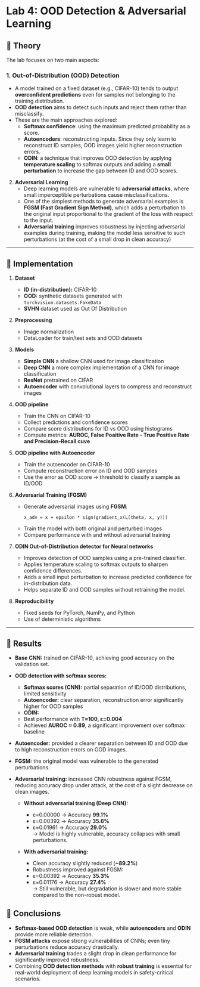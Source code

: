 # Lab 4: OOD Detection & Adversarial Learning

## 🔹 Theory

The lab focuses on two main aspects:

### 1. Out-of-Distribution (OOD) Detection
- A model trained on a fixed dataset (e.g., CIFAR-10) tends to output **overconfident predictions** even for samples not belonging to the training distribution.  
- **OOD detection** aims to detect such inputs and reject them rather than misclassify.  
- These are the main approaches explored:
  - **Softmax confidence**: using the maximum predicted probability as a score.  
  - **Autoencoders**: reconstructing inputs. Since they only learn to reconstruct ID samples, OOD images yield higher reconstruction errors.  
  - **ODIN**: a technique that improves OOD detection by applying **temperature scaling** to softmax outputs and adding a **small perturbation** to increase the gap between ID and OOD scores.

2. **Adversarial Learning**
   - Deep learning models are vulnerable to **adversarial attacks**, where small imperceptible perturbations cause misclassifications.
   - One of the simplest methods to generate adversarial examples is **FGSM (Fast Gradient Sign Method)**, which adds a perturbation to the original input proportional to the gradient of the loss with respect to the input.
   - **Adversarial training** improves robustness by injecting adversarial examples during training, making the model less sensitive to such perturbations (at the cost of a small drop in clean accuracy)

---

## 🔹 Implementation

1. **Dataset**
   - **ID (in-distribution):** CIFAR-10
   - **OOD:** synthetic datasets generated with `torchvision.datasets.FakeData`
   - **SVHN** dataset used as Out Of Distribution

2. **Preprocessing**
   - Image normalization
   - DataLoader for train/test sets and OOD datasets

3. **Models**
   - **Simple CNN** a shallow CNN used for image classification
   - **Deep CNN** a more complex implementation of a CNN for image classification
   - **ResNet** pretrained on CIFAR
   - **Autoencoder** with convolutional layers to compress and reconstruct images

4. **OOD pipeline**
   - Train the CNN on CIFAR-10
   - Collect predictions and confidence scores
   - Compare score distributions for ID vs OOD using histograms
   - Compute metrics: **AUROC, False Poaitive Rate - True Positive Rate and Precision-Recall cuve**

5. **OOD pipeline with Autoencoder**
   - Train the autoencoder on CIFAR-10
   - Compute reconstruction error on ID and OOD samples
   - Use the error as OOD score → threshold to classify a sample as ID/OOD

6. **Adversarial Training (FGSM)**
   - Generate adversarial images using **FGSM**:
     ```
     x_adv = x + epsilon * sign(gradient_x(L(theta, x, y)))
     ```
   - Train the model with both original and perturbed images
   - Compare performance with and without adversarial training
  
7. **ODIN Out-of-Distribution detector for Neural networks**
   - Improves detection of OOD samples using a pre-trained classifier.
   - Applies temperature scaling to softmax outputs to sharpen confidence differences.
   - Adds a small input perturbation to increase predicted confidence for in-distribution data.
   - Helps separate ID and OOD samples without retraining the model.

9. **Reproducibility**
   - Fixed seeds for PyTorch, NumPy, and Python
   - Use of deterministic algorithms

---

## 🔹 Results

- **Base CNN:** trained on CIFAR-10, achieving good accuracy on the validation set.
- **OOD detection with softmax scores:**
   - **Softmax scores (CNN):** partial separation of ID/OOD distributions, limited sensitivity  
   - **Autoencoder:** clear separation, reconstruction error significantly higher for OOD samples  
   - **ODIN:**  
   - Best performance with **T=100, ε=0.004**  
   - Achieved **AUROC ≈ 0.89**, a significant improvement over softmax baseline  

- **Autoencoder:** provided a clearer separation between ID and OOD due to high reconstruction errors on OOD images.
- **FGSM:** the original model was vulnerable to the generated perturbations.
- **Adversarial training:** increased CNN robustness against FGSM, reducing accuracy drop under attack, at the cost of a slight decrease on clean images.
  - **Without adversarial training (Deep CNN):**
     - ε=0.00000 → Accuracy **99.1%**  
      - ε=0.00392 → Accuracy **35.6%**  
      - ε=0.01961 → Accuracy **29.0%**  
  → Model is highly vulnerable, accuracy collapses with small perturbations.  

  - **With adversarial training:**  
      - Clean accuracy slightly reduced (**~89.2%**)  
      - Robustness improved against FGSM:
       - ε=0.00392 → Accuracy **35.3%**  
       - ε=0.01176 → Accuracy **27.4%**  
  → Still vulnerable, but degradation is slower and more stable compared to the non-robust model.  


## 🔹 Conclusions
- **Softmax-based OOD detection** is weak, while **autoencoders** and **ODIN** provide more reliable detection.  
- **FGSM attacks** expose strong vulnerabilities of CNNs; even tiny perturbations reduce accuracy drastically.  
- **Adversarial training** trades a slight drop in clean performance for significantly improved robustness.  
- Combining **OOD detection methods** with **robust training** is essential for real-world deployment of deep learning models in safety-critical scenarios.  

